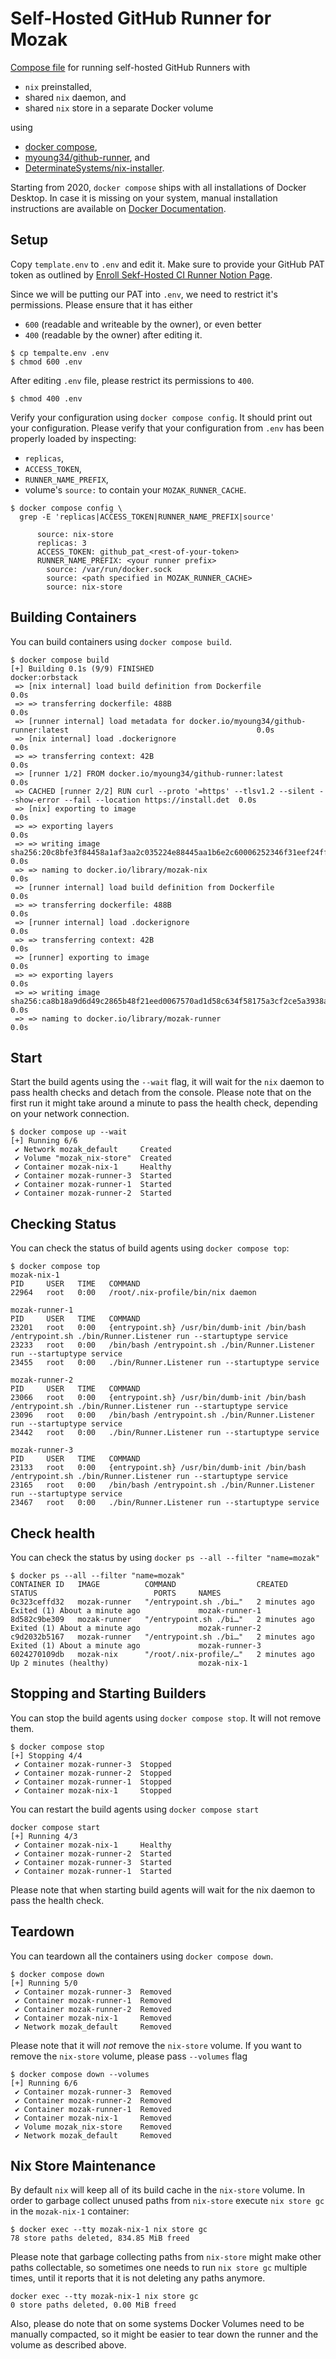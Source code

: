 # Self-Hosted GitHub Runner for Mozak

[Compose file](https://docs.docker.com/compose/compose-file/) for
running self-hosted GitHub Runners with
- `nix` preinstalled,
- shared `nix` daemon, and
- shared `nix` store in a separate Docker volume

using
- [docker compose](https://docs.docker.com/compose/),
- [myoung34/github-runner](https://github.com/myoung34/docker-github-actions-runner?tab=readme-ov-file), and
- [DeterminateSystems/nix-installer](https://github.com/DeterminateSystems/nix-installer).

Starting from 2020, `docker compose` ships with all installations of
Docker Desktop.  In case it is missing on your system, manual
installation instructions are available on [Docker
Documentation](https://docs.docker.com/compose/migrate/#how-do-i-switch-to-compose-v2).

## Setup

Copy `template.env` to `.env` and edit it.  Make sure to provide your
GitHub PAT token as outlined by [Enroll Sekf-Hosted CI Runner Notion
Page](https://www.notion.so/0xmozak/Enroll-Self-Hosted-CI-Runner-af6ddd3897594970b6ec4106ebde228f?pvs=4).

Since we will be putting our PAT into `.env`, we need to restrict it's
permissions.  Please ensure that it has either

- `600` (readable and writeable by the owner), or even better
- `400` (readable by the owner) after editing it.

```shell
$ cp tempalte.env .env
$ chmod 600 .env
```

After editing `.env` file, please restrict its permissions to `400`.

```shell
$ chmod 400 .env
```

Verify your configuration using `docker compose config`.  It should
print out your configuration.  Please verify that your configuration
from `.env` has been properly loaded by inspecting:

- `replicas`,
- `ACCESS_TOKEN`,
- `RUNNER_NAME_PREFIX`,
- volume's `source:` to contain your `MOZAK_RUNNER_CACHE`.

```shell
$ docker compose config \
  grep -E 'replicas|ACCESS_TOKEN|RUNNER_NAME_PREFIX|source'

      source: nix-store
      replicas: 3
      ACCESS_TOKEN: github_pat_<rest-of-your-token>
      RUNNER_NAME_PREFIX: <your runner prefix>
        source: /var/run/docker.sock
        source: <path specified in MOZAK_RUNNER_CACHE>
        source: nix-store
```

## Building Containers

You can build containers using `docker compose build`.

```shell
$ docker compose build
[+] Building 0.1s (9/9) FINISHED                                                                              docker:orbstack
 => [nix internal] load build definition from Dockerfile                                                                 0.0s
 => => transferring dockerfile: 488B                                                                                     0.0s
 => [runner internal] load metadata for docker.io/myoung34/github-runner:latest                                          0.0s
 => [nix internal] load .dockerignore                                                                                    0.0s
 => => transferring context: 42B                                                                                         0.0s
 => [runner 1/2] FROM docker.io/myoung34/github-runner:latest                                                            0.0s
 => CACHED [runner 2/2] RUN curl --proto '=https' --tlsv1.2 --silent --show-error --fail --location https://install.det  0.0s
 => [nix] exporting to image                                                                                             0.0s
 => => exporting layers                                                                                                  0.0s
 => => writing image sha256:20c8bfe3f84458a1af3aa2c035224e88445aa1b6e2c60006252346f31eef24ff                             0.0s
 => => naming to docker.io/library/mozak-nix                                                                             0.0s
 => [runner internal] load build definition from Dockerfile                                                              0.0s
 => => transferring dockerfile: 488B                                                                                     0.0s
 => [runner internal] load .dockerignore                                                                                 0.0s
 => => transferring context: 42B                                                                                         0.0s
 => [runner] exporting to image                                                                                          0.0s
 => => exporting layers                                                                                                  0.0s
 => => writing image sha256:ca8b18a9d6d49c2865b48f21eed0067570ad1d58c634f58175a3cf2ce5a3938a                             0.0s
 => => naming to docker.io/library/mozak-runner                                                                          0.0s
```

## Start

Start the build agents using the `--wait` flag, it will wait for the
`nix` daemon to pass health checks and detach from the console.
Please note that on the first run it might take around a minute to
pass the health check, depending on your network connection.

```shell
$ docker compose up --wait
[+] Running 6/6
 ✔ Network mozak_default     Created
 ✔ Volume "mozak_nix-store"  Created
 ✔ Container mozak-nix-1     Healthy
 ✔ Container mozak-runner-3  Started
 ✔ Container mozak-runner-1  Started
 ✔ Container mozak-runner-2  Started
```

## Checking Status

You can check the status of build agents using `docker compose top`:

```shell
$ docker compose top
mozak-nix-1
PID     USER   TIME   COMMAND
22964   root   0:00   /root/.nix-profile/bin/nix daemon

mozak-runner-1
PID     USER   TIME   COMMAND
23201   root   0:00   {entrypoint.sh} /usr/bin/dumb-init /bin/bash /entrypoint.sh ./bin/Runner.Listener run --startuptype service
23233   root   0:00   /bin/bash /entrypoint.sh ./bin/Runner.Listener run --startuptype service
23455   root   0:00   ./bin/Runner.Listener run --startuptype service

mozak-runner-2
PID     USER   TIME   COMMAND
23066   root   0:00   {entrypoint.sh} /usr/bin/dumb-init /bin/bash /entrypoint.sh ./bin/Runner.Listener run --startuptype service
23096   root   0:00   /bin/bash /entrypoint.sh ./bin/Runner.Listener run --startuptype service
23442   root   0:00   ./bin/Runner.Listener run --startuptype service

mozak-runner-3
PID     USER   TIME   COMMAND
23133   root   0:00   {entrypoint.sh} /usr/bin/dumb-init /bin/bash /entrypoint.sh ./bin/Runner.Listener run --startuptype service
23165   root   0:00   /bin/bash /entrypoint.sh ./bin/Runner.Listener run --startuptype service
23467   root   0:00   ./bin/Runner.Listener run --startuptype service
```

## Check health

You can check the status by using `docker ps --all --filter "name=mozak"`

```shell
$ docker ps --all --filter "name=mozak"
CONTAINER ID   IMAGE          COMMAND                  CREATED         STATUS                          PORTS     NAMES
0c323ceffd32   mozak-runner   "/entrypoint.sh ./bi…"   2 minutes ago   Exited (1) About a minute ago             mozak-runner-1
8d582c9be309   mozak-runner   "/entrypoint.sh ./bi…"   2 minutes ago   Exited (1) About a minute ago             mozak-runner-2
c9d2032b5167   mozak-runner   "/entrypoint.sh ./bi…"   2 minutes ago   Exited (1) About a minute ago             mozak-runner-3
6024270109db   mozak-nix      "/root/.nix-profile/…"   2 minutes ago   Up 2 minutes (healthy)                    mozak-nix-1
```

## Stopping and Starting Builders

You can stop the build agents using `docker compose stop`.  It will
not remove them.

```shell
$ docker compose stop
[+] Stopping 4/4
 ✔ Container mozak-runner-3  Stopped
 ✔ Container mozak-runner-2  Stopped
 ✔ Container mozak-runner-1  Stopped
 ✔ Container mozak-nix-1     Stopped
```

You can restart the build agents using `docker compose start`

```shell
docker compose start
[+] Running 4/3
 ✔ Container mozak-nix-1     Healthy
 ✔ Container mozak-runner-2  Started
 ✔ Container mozak-runner-3  Started
 ✔ Container mozak-runner-1  Started
```

Please note that when starting build agents will wait for the nix
daemon to pass the health check.

## Teardown

You can teardown all the containers using `docker compose down`.

```shell
$ docker compose down
[+] Running 5/0
 ✔ Container mozak-runner-3  Removed
 ✔ Container mozak-runner-1  Removed
 ✔ Container mozak-runner-2  Removed
 ✔ Container mozak-nix-1     Removed
 ✔ Network mozak_default     Removed
```

Please note that it will _not_ remove the `nix-store` volume.  If you
want to remove the `nix-store` volume, please pass `--volumes` flag

```shell
$ docker compose down --volumes
[+] Running 6/6
 ✔ Container mozak-runner-3  Removed
 ✔ Container mozak-runner-2  Removed
 ✔ Container mozak-runner-1  Removed
 ✔ Container mozak-nix-1     Removed
 ✔ Volume mozak_nix-store    Removed
 ✔ Network mozak_default     Removed
```

## Nix Store Maintenance

By default `nix` will keep all of its build cache in the `nix-store`
volume.  In order to garbage collect unused paths from `nix-store`
execute `nix store gc` in the `mozak-nix-1` container:

```shell
$ docker exec --tty mozak-nix-1 nix store gc
78 store paths deleted, 834.85 MiB freed
```

Please note that garbage collecting paths from `nix-store` might make
other paths collectable, so sometimes one needs to run `nix store gc`
multiple times, until it reports that it is not deleting any paths
anymore.

```shell
docker exec --tty mozak-nix-1 nix store gc
0 store paths deleted, 0.00 MiB freed
```

Also, please do note that on some systems Docker Volumes need to be
manually compacted, so it might be easier to tear down the runner and
the volume as described above.
